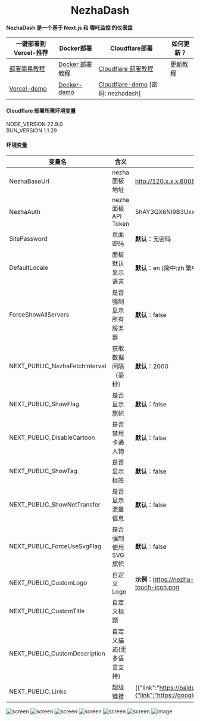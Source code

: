 <h1 align="center">NezhaDash</h1>

<strong>NezhaDash 是一个基于 Next.js 和 哪吒监控 的仪表盘</strong>
<br>

</div>

| 一键部署到 Vercel-推荐                                | Docker部署                                                      | Cloudflare部署                                                               | 如何更新？                                                |
| ----------------------------------------------------- | --------------------------------------------------------------- | ---------------------------------------------------------------------------- | --------------------------------------------------------- |
| [部署简易教程](https://buycoffee.top/blog/tech/nezha) | [Docker 部署教程](https://buycoffee.top/blog/tech/nezha-docker) | [Cloudflare 部署教程](https://buycoffee.top/blog/tech/nezha-cloudflare)      | [更新教程](https://buycoffee.top/blog/tech/nezha-upgrade) |
| [Vercel-demo](https://nezha-vercel.buycoffee.top)     | [Docker-demo](https://nezha-docker.buycoffee.tech)              | [Cloudflare-demo](https://nezha-cloudflare.buycoffee.tech) [密码: nezhadash] |
#### Cloudflare 部署所需环境变量
NODE_VERSION 22.9.0
<br>
BUN_VERSION 1.1.29

#### 环境变量

| 变量名                         | 含义                     | 示例                                                          |
| ------------------------------ | ------------------------ | ------------------------------------------------------------- |
| NezhaBaseUrl                   | nezha 面板地址           | http://120.x.x.x:8008                                         |
| NezhaAuth                      | nezha 面板 API Token     | 5hAY3QX6Nl9B3Uxxxx26KMvOMyXS1Udi                              |
| SitePassword                   | 页面密码                 | **默认**：无密码                                              |
| DefaultLocale                  | 面板默认显示语言         | **默认**：en [简中:zh 繁中:zh-t 英语:en 日语:ja]              |
| ForceShowAllServers            | 是否强制显示所有服务器   | **默认**：false                                               |
| NEXT_PUBLIC_NezhaFetchInterval | 获取数据间隔（毫秒）     | **默认**：2000                                                |
| NEXT_PUBLIC_ShowFlag           | 是否显示旗帜             | **默认**：false                                               |
| NEXT_PUBLIC_DisableCartoon     | 是否禁用卡通人物         | **默认**：false                                               |
| NEXT_PUBLIC_ShowTag            | 是否显示标签             | **默认**：false                                               |
| NEXT_PUBLIC_ShowNetTransfer    | 是否显示流量信息         | **默认**：false                                               |
| NEXT_PUBLIC_ForceUseSvgFlag    | 是否强制使用SVG旗帜      | **默认**：false                                               |
| NEXT_PUBLIC_CustomLogo         | 自定义Logo               | **示例**：https://nezha-cf.buycoffee.top/apple-touch-icon.png |
| NEXT_PUBLIC_CustomTitle        | 自定义标题               |                                                               |
| NEXT_PUBLIC_CustomDescription  | 自定义描述(无多语言支持) |                                                               |
| NEXT_PUBLIC_Links              | 超级链接|     [{"link":"https://baidu.com","name":"Baidu"},{"link":"https://google.com","name":"Google"}] |

![screen](/.github/shot-1.png)
![screen](/.github/shot-2.png)
![screen](/.github/shot-3.png)
![screen](/.github/shot-1-dark.png)
![screen](/.github/shot-2-dark.png)
![screen](/.github/shot-3-dark.png)
![image](https://github.com/user-attachments/assets/cf1a3e74-36fd-4266-94c7-705a74630ed4)
